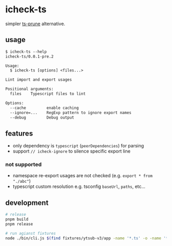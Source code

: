 # icheck-ts

simpler [ts-prune](https://github.com/nadeesha/ts-prune) alternative.

## usage

<!--
%template-input-start:help%

```txt
$ icheck-ts --help
{% node ./bin/cli.js --help %}
```

%template-input-end:help%
-->

<!-- %template-output-start:help% -->

```txt
$ icheck-ts --help
icheck-ts/0.0.1-pre.2

Usage:
  $ icheck-ts [options] <files...>

Lint import and export usages

Positional arguments:
  files    Typescript files to lint

Options:
  --cache         enable caching
  --ignore=...    RegExp pattern to ignore export names
  --debug         Debug output
```

<!-- %template-output-end:help% -->

## features

- only dependency is `typescript` (`peerDependencies`) for parsing
- support `// icheck-ignore` to silence specific export line

### not supported

- namespace re-export usages are not checked (e.g. `export * from "./abc"`)
- typescript custom resolution e.g. tsconfig `baseUrl`, `paths`, etc...

## development

```sh
# release
pnpm build
pnpm release

# run agianst fixtures
node ./bin/cli.js $(find fixtures/ytsub-v3/app -name '*.ts' -o -name '*.tsx')
```
